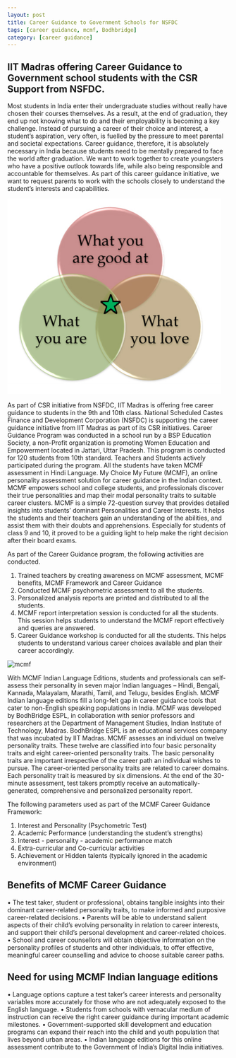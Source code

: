 ```yaml
---
layout: post
title: Career Guidance to Government Schools for NSFDC
tags: [career guidance, mcmf, Bodhbridge]
category: [career guidance]
---
```




## IIT Madras offering Career Guidance to Government school students with the CSR Support from NSFDC.

Most students in India enter their undergraduate studies without really have chosen their courses themselves. As a result, at the end of graduation, they end up not knowing what to do and their employability is becoming a key challenge.  Instead of pursuing a career of their choice and interest, a student’s aspiration, very often, is fuelled by the pressure to meet parental and societal expectations. Career guidance, therefore, it is absolutely necessary in India because students need to be mentally prepared to face the world after graduation. We want to work together to create youngsters who have a positive outlook towards life, while also being responsible and accountable for themselves. As part of this career guidance initiative, we want to request parents to work with the schools closely to understand the student’s interests and capabilities.

 ![three_circles.png](../images/three_circles.png)

As part of CSR initiative from NSFDC, IIT Madras is offering free career guidance to students in the 9th and 10th class. National Scheduled Castes Finance and Development Corporation (NSFDC) is supporting the career guidance initiative from IIT Madras as part of its CSR initiatives. Career Guidance Program was conducted in a school run by a BSP Education Society, a non-Profit organization is promoting Women Education and Empowerment located in Jattari, Uttar Pradesh. This program is conducted for 120 students from 10th standard. Teachers and Students actively participated during the program. All the students have taken MCMF assessment in Hindi Language. My Choice My Future (MCMF), an online personality assessment solution for career guidance in the Indian context. MCMF empowers school and college students, and professionals discover their true personalities and map their modal personality traits to suitable career clusters. MCMF is a simple 72-question survey that provides detailed insights into students’ dominant Personalities and Career Interests. It helps the students and their teachers gain an understanding of the abilities, and assist them with their doubts and apprehensions. Especially for students of class 9 and 10, it proved to be a guiding light to help make the right decision after their board exams.

As part of the Career Guidance program, the following activities are conducted.
1. Trained teachers by creating awareness on MCMF assessment, MCMF benefits, MCMF Framework and Career Guidance
2. Conducted MCMF psychometric assessment to all the students.
3. Personalized analysis reports are printed and distributed to all the students.
4. MCMF report interpretation session is conducted for all the students. This session helps students to understand the MCMF report effectively and queries are answered.
5. Career Guidance workshop is conducted for all the students. This helps students to understand various career choices available and plan their career accordingly.



![mcmf](../images/mcmf_cd.png)



















With MCMF Indian Language Editions, students and professionals can self-assess their personality in seven major Indian languages – Hindi, Bengali, Kannada, Malayalam, Marathi, Tamil, and Telugu, besides English. MCMF Indian language editions fill a long-felt gap in career guidance tools that cater to non-English speaking populations in India. MCMF was developed by BodhBridge ESPL, in collaboration with senior professors and researchers at the Department of Management Studies, Indian Institute of Technology, Madras. BodhBridge ESPL is an educational services company that was incubated by IIT Madras. MCMF assesses an individual on twelve personality traits. These twelve are classified into four basic personality traits and eight career-oriented personality traits. The basic personality traits are important irrespective of the career path an individual wishes to pursue.  The career-oriented personality traits are related to career domains.  Each personality trait is measured by six dimensions. At the end of the 30-minute assessment, test takers promptly receive an automatically-generated, comprehensive and personalized personality report.


The following parameters used as part of the MCMF Career Guidance Framework:
1.	Interest and Personality (Psychometric Test)
2.	Academic Performance (understanding the student’s strengths)
3.	Interest - personality - academic performance match
4.	Extra-curricular and Co-curricular activities
5.	Achievement or Hidden talents (typically ignored in the academic environment)

## Benefits of MCMF Career Guidance
•	The test taker, student or professional, obtains tangible insights into their dominant career-related personality traits, to make informed and purposive career-related decisions.
•	Parents will be able to understand salient aspects of their child’s evolving personality in relation to career interests, and support their child’s personal development and career-related choices.
•	School and career counsellors will obtain objective information on the personality profiles of students and other individuals, to offer effective, meaningful career counselling and advice to choose suitable career paths.

## Need for using MCMF Indian language editions
•	Language options capture a test taker’s career interests and personality variables more accurately for those who are not adequately exposed to the English language.
•	Students from schools with vernacular medium of instruction can receive the right career guidance during important academic milestones.
•	Government-supported skill development and education programs can expand their reach into the child and youth population that lives beyond urban areas.
•	Indian language editions for this online assessment contribute to the Government of India’s Digital India initiatives.
